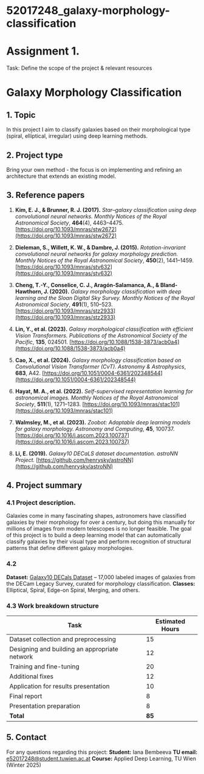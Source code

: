 # 52017248_galaxy-morphology-classification

# Assignment 1.
Task: Define the scope of the project & relevant resources

# Galaxy Morphology Classification

## 1. Topic 

In this project I aim to classify galaxies based on their morphological type (spiral, elliptical, irregular) using deep learning methods. 

## 2. Project type

Bring your own method - the focus is on implementing and refining an architecture that extends an existing model.

## 3. Reference papers

1. **Kim, E. J., & Brunner, R. J. (2017).** *Star–galaxy classification using deep convolutional neural networks.* *Monthly Notices of the Royal Astronomical Society*, **464**(4), 4463–4475. [https://doi.org/10.1093/mnras/stw2672](https://doi.org/10.1093/mnras/stw2672)

2. **Dieleman, S., Willett, K. W., & Dambre, J. (2015).** *Rotation-invariant convolutional neural networks for galaxy morphology prediction.* *Monthly Notices of the Royal Astronomical Society*, **450**(2), 1441–1459. [https://doi.org/10.1093/mnras/stv632](https://doi.org/10.1093/mnras/stv632)

3. **Cheng, T.-Y., Conselice, C. J., Aragón-Salamanca, A., & Bland-Hawthorn, J. (2020).** *Galaxy morphology classification with deep learning and the Sloan Digital Sky Survey.* *Monthly Notices of the Royal Astronomical Society*, **491**(1), 510–523. [https://doi.org/10.1093/mnras/stz2933](https://doi.org/10.1093/mnras/stz2933)

4. **Lin, Y., et al. (2023).** *Galaxy morphological classification with efficient Vision Transformers.* *Publications of the Astronomical Society of the Pacific*, **135**, 024501. [https://doi.org/10.1088/1538-3873/acb0a4](https://doi.org/10.1088/1538-3873/acb0a4)

5. **Cao, X., et al. (2024).** *Galaxy morphology classification based on Convolutional Vision Transformer (CvT).* *Astronomy & Astrophysics*, **683**, A42. [https://doi.org/10.1051/0004-6361/202348544](https://doi.org/10.1051/0004-6361/202348544)

6. **Hayat, M. A., et al. (2022).** *Self-supervised representation learning for astronomical images.* *Monthly Notices of the Royal Astronomical Society*, **511**(1), 1271–1283. [https://doi.org/10.1093/mnras/stac101](https://doi.org/10.1093/mnras/stac101)

7. **Walmsley, M., et al. (2023).** *Zoobot: Adaptable deep learning models for galaxy morphology.* *Astronomy and Computing*, **45**, 100737. [https://doi.org/10.1016/j.ascom.2023.100737](https://doi.org/10.1016/j.ascom.2023.100737)

8. **Li, E. (2019).** *Galaxy10 DECaLS dataset documentation.* *astroNN Project.* [https://github.com/henrysky/astroNN](https://github.com/henrysky/astroNN)
   
## 4. Project summary

### 4.1 Project description.

Galaxies come in many fascinating shapes, astronomers have classified galaxies by their morphology for over a century, but doing this manually for millions of images from modern telescopes is no longer feasible. The goal of this project is to build a deep learning model that can automatically classify galaxies by their visual type and perform recognition of structural patterns that define different galaxy morphologies.

### 4.2

**Dataset:** [Galaxy10 DECals Dataset](https://paperswithcode.com/dataset/galaxy10-decals) – 17,000 labeled images of galaxies from the DECam Legacy Survey, curated for morphology classification.
**Classes:** Elliptical, Spiral, Edge-on Spiral, Merging, and others.

### 4.3 Work breakdown structure

| Task                                          | Estimated Hours |
| --------------------------------------------- | --------------- |
| Dataset collection and preprocessing          | 15              |
| Designing and building an appropriate network | 12              |
| Training and fine-tuning                      | 20              |
| Additional fixes                              | 12              |
| Application for results presentation          | 10              |
| Final report                                  | 8               |
| Presentation preparation                      | 8               |
| **Total**                                     | **85**          |

## 5. Contact

For any questions regarding this project:
**Student:** Iana Bembeeva
**TU email:** e52017248@student.tuwien.ac.at
**Course:** Applied Deep Learning, TU Wien (Winter 2025)
